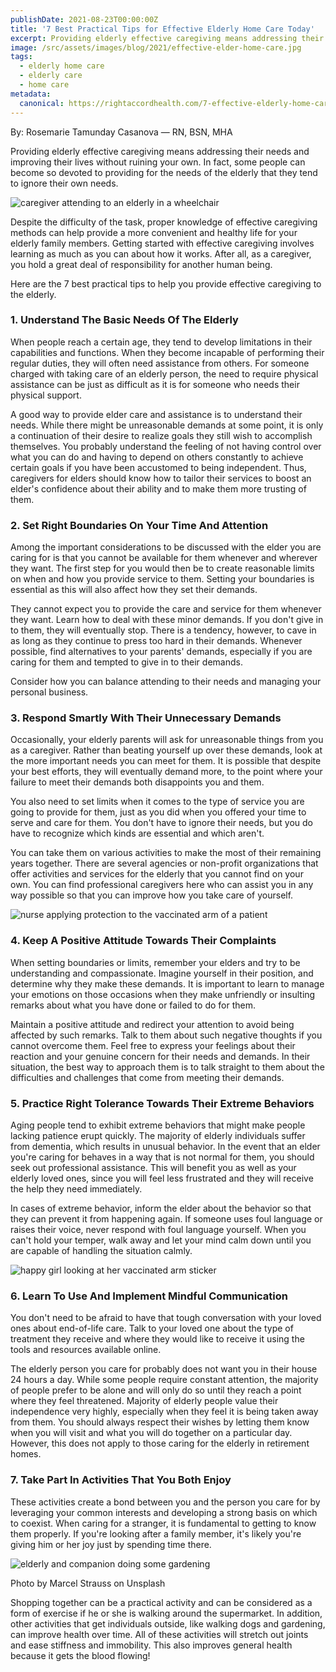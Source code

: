 ```yaml
---
publishDate: 2021-08-23T00:00:00Z
title: '7 Best Practical Tips for Effective Elderly Home Care Today'
excerpt: Providing elderly effective caregiving means addressing their needs and improving their lives without ruining your own. Here's the 7 best tips you can use today.
image: /src/assets/images/blog/2021/effective-elder-home-care.jpg
tags:
  - elderly home care
  - elderly care
  - home care
metadata:
  canonical: https://rightaccordhealth.com/7-effective-elderly-home-care-tips
---
```



By: Rosemarie Tamunday Casanova — RN, BSN, MHA


Providing elderly effective caregiving means addressing their needs and improving their lives without ruining your own. In fact, some people can become so devoted to providing for the needs of the elderly that they tend to ignore their own needs.

![caregiver attending to an elderly in a wheelchair](/src/assets/images/blog/2021/119235008_s.jpg)

Despite the difficulty of the task, proper knowledge of effective caregiving methods can help provide a more convenient and healthy life for your elderly family members. Getting started with effective caregiving involves learning as much as you can about how it works. After all, as a caregiver, you hold a great deal of responsibility for another human being.

Here are the 7 best practical tips to help you provide effective caregiving to the elderly.

### 1\. Understand The Basic Needs Of The Elderly

When people reach a certain age, they tend to develop limitations in their capabilities and functions. When they become incapable of performing their regular duties, they will often need assistance from others. For someone charged with taking care of an elderly person, the need to require physical assistance can be just as difficult as it is for someone who needs their physical support.

A good way to provide elder care and assistance is to understand their needs. While there might be unreasonable demands at some point, it is only a continuation of their desire to realize goals they still wish to accomplish themselves. You probably understand the feeling of not having control over what you can do and having to depend on others constantly to achieve certain goals if you have been accustomed to being independent. Thus, caregivers for elders should know how to tailor their services to boost an elder's confidence about their ability and to make them more trusting of them.

### 2\. Set Right Boundaries On Your Time And Attention

Among the important considerations to be discussed with the elder you are caring for is that you cannot be available for them whenever and wherever they want. The first step for you would then be to create reasonable limits on when and how you provide service to them. Setting your boundaries is essential as this will also affect how they set their demands.

They cannot expect you to provide the care and service for them whenever they want. Learn how to deal with these minor demands. If you don't give in to them, they will eventually stop. There is a tendency, however, to cave in as long as they continue to press too hard in their demands. Whenever possible, find alternatives to your parents' demands, especially if you are caring for them and tempted to give in to their demands.

Consider how you can balance attending to their needs and managing your personal business.

### 3\. Respond Smartly With Their Unnecessary Demands

Occasionally, your elderly parents will ask for unreasonable things from you as a caregiver. Rather than beating yourself up over these demands, look at the more important needs you can meet for them. It is possible that despite your best efforts, they will eventually demand more, to the point where your failure to meet their demands both disappoints you and them.

You also need to set limits when it comes to the type of service you are going to provide for them, just as you did when you offered your time to serve and care for them. You don't have to ignore their needs, but you do have to recognize which kinds are essential and which aren't.

You can take them on various activities to make the most of their remaining years together. There are several agencies or non-profit organizations that offer activities and services for the elderly that you cannot find on your own. You can find professional caregivers here who can assist you in any way possible so that you can improve how you take care of yourself.

![nurse applying protection to the vaccinated arm of a patient](/src/assets/images/blog/2021/84799962_m.jpg)

### 4\. Keep A Positive Attitude Towards Their Complaints

When setting boundaries or limits, remember your elders and try to be understanding and compassionate. Imagine yourself in their position, and determine why they make these demands. It is important to learn to manage your emotions on those occasions when they make unfriendly or insulting remarks about what you have done or failed to do for them.

Maintain a positive attitude and redirect your attention to avoid being affected by such remarks. Talk to them about such negative thoughts if you cannot overcome them. Feel free to express your feelings about their reaction and your genuine concern for their needs and demands. In their situation, the best way to approach them is to talk straight to them about the difficulties and challenges that come from meeting their demands.

### 5\. Practice Right Tolerance Towards Their Extreme Behaviors

Aging people tend to exhibit extreme behaviors that might make people lacking patience erupt quickly. The majority of elderly individuals suffer from dementia, which results in unusual behavior. In the event that an elder you're caring for behaves in a way that is not normal for them, you should seek out professional assistance. This will benefit you as well as your elderly loved ones, since you will feel less frustrated and they will receive the help they need immediately.

In cases of extreme behavior, inform the elder about the behavior so that they can prevent it from happening again. If someone uses foul language or raises their voice, never respond with foul language yourself. When you can't hold your temper, walk away and let your mind calm down until you are capable of handling the situation calmly.

![happy girl looking at her vaccinated arm sticker](/src/assets/images/blog/2021/38199425_s.jpg)

### 6\. Learn To Use And Implement Mindful Communication

You don't need to be afraid to have that tough conversation with your loved ones about end-of-life care. Talk to your loved one about the type of treatment they receive and where they would like to receive it using the tools and resources available online.

The elderly person you care for probably does not want you in their house 24 hours a day. While some people require constant attention, the majority of people prefer to be alone and will only do so until they reach a point where they feel threatened. Majority of elderly people value their independence very highly, especially when they feel it is being taken away from them. You should always respect their wishes by letting them know when you will visit and what you will do together on a particular day. However, this does not apply to those caring for the elderly in retirement homes.

### 7\. Take Part In Activities That You Both Enjoy

These activities create a bond between you and the person you care for by leveraging your common interests and developing a strong basis on which to coexist. When caring for a stranger, it is fundamental to getting to know them properly. If you're looking after a family member, it's likely you're giving him or her joy just by spending time there.

![elderly and companion doing some gardening](/src/assets/images/blog/2021/marcel-strauss-X20w904N_Z4-unsplash.jpg)

Photo by Marcel Strauss on Unsplash

Shopping together can be a practical activity and can be considered as a form of exercise if he or she is walking around the supermarket. In addition, other activities that get individuals outside, like walking dogs and gardening, can improve health over time. All of these activities will stretch out joints and ease stiffness and immobility. This also improves general health because it gets the blood flowing!